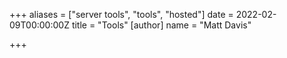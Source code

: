 +++
aliases = ["server tools", "tools", "hosted"]
date = 2022-02-09T00:00:00Z
title = "Tools"
[author]
name = "Matt Davis"

+++
